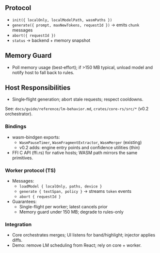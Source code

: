 <!--══════════════════════════════════════════════════
  ╔══════════════════════════════════════════════════════╗
  ║  ░  L M   W O R K E R   ( R U N T I M E )  ░░░░░░░░  ║
  ║                                                      ║
  ║   Offload Transformers.js to a Worker with            ║
  ║   memory guard and graceful degradation.             ║
  ║                                                      ║
  ╚══════════════════════════════════════════════════════╝
    • WHAT ▸ Worker protocol for prompts and stream chunks
    • WHY  ▸ Keep UI thread smooth; enforce memory budgets
    • HOW  ▸ Message API + abort + auto‑degrade to rules
-->

## Protocol

- `init({ localOnly, localModelPath, wasmPaths })`
- `generate({ prompt, maxNewTokens, requestId })` → emits `chunk` messages
- `abort({ requestId })`
- `status` → backend + memory snapshot

## Memory Guard

- Poll memory usage (best‑effort); if >150 MB typical, unload model and notify host to fall back to rules.

## Host Responsibilities

- Single‑flight generation; abort stale requests; respect cooldowns.

See: `docs/guide/reference/lm-behavior.md`, `crates/core-rs/src/*` (v0.2 orchestrator).

<!--══════════════════════════════════════════════════════════
  ╔══════════════════════════════════════════════════════════════╗
  ║  ░  L M  W O R K E R  &  B I N D I N G S   ( V 0 . 2 )   ░░  ║
  ║                                                              ║
  ║                                                              ║
  ║                                                              ║
  ║                                                              ║
  ║           ╌╌  P L A C E H O L D E R  ╌╌                      ║
  ║                                                              ║
  ║                                                              ║
  ║                                                              ║
  ║                                                              ║
  ╚══════════════════════════════════════════════════════════════╝
    • WHAT ▸ Plan for wasm-bindgen exports and TS worker protocol
    • WHY  ▸ Centralize LM scheduling/merge in core; keep UI responsive
    • HOW  ▸ Rust runner + policies, TS worker bridge, adapters
-->

### Bindings

- wasm-bindgen exports:
  - `WasmPauseTimer`, `WasmFragmentExtractor`, `WasmMerger` (existing)
  - v0.2 adds: engine entry points and confidence utilities (thin)
- FFI C API (ffi.rs) for native hosts; WASM path mirrors the same primitives.

### Worker protocol (TS)

- Messages:
  - `loadModel { localOnly, paths, device }`
  - `generate { textSpan, policy }` → streams `token` events
  - `abort { requestId }`
- Guarantees:
  - Single-flight per worker; latest cancels prior
  - Memory guard under 150 MB; degrade to rules-only

### Integration

- Core orchestrates merges; UI listens for band/highlight; injector applies diffs.
- Demo: remove LM scheduling from React; rely on core + worker.
